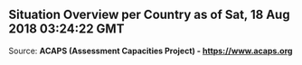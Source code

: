 ## Situation Overview per Country as of Sat, 18 Aug 2018 03:24:22 GMT

Source: **ACAPS (Assessment Capacities Project) - https://www.acaps.org**